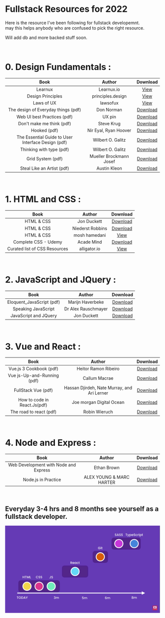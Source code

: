 # Fullstack Resources for 2022

Here is the resource I've been following for fullstack developemnt. </br>
may this helps anybody who are confused to pick the right resource. </br>

Will add db and more backed stuff soon. 

</br>

# 0. Design Fundamentals :

|                        Book                        |         Author          |                                            Download                                            |
| :------------------------------------------------: | :---------------------: | :--------------------------------------------------------------------------------------------: |
|                      Learnux                       |       Learnux.io        |                                  [View](https://learnux.io/)                                   |
|                 Design Principles                  |    principles.design    |                               [View](https://principles.design/)                               |
|                     Laws of UX                     |        lawsofux         |                                 [View](https://lawsofux.com/)                                  |
|        The design of Everyday things (pdf)         |       Don Norman        | [Download](https://drive.google.com/file/d/1ivjumCIZ2JnxrhYytSrNB-TrMbKXTCYh/view?usp=sharing) |
|            Web UI best Practices (pdf)             |         UX pin          | [Download](https://drive.google.com/file/d/1GC3YlyAblpQ3mWad0qgfERLCNt1rFdKy/view?usp=sharing) |
|             Don't make me think (pdf)              |       Steve Krug        | [Download](https://drive.google.com/file/d/1mXMrQqlgIjvAX7Gmu97K2EYvJ4Oh3tz_/view?usp=sharing) |
|                    Hooked (pdf)                    |  Nir Eyal, Ryan Hoover  | [Download](https://drive.google.com/file/d/1mXMrQqlgIjvAX7Gmu97K2EYvJ4Oh3tz_/view?usp=sharing) |
| The Essential Guide to User Interface Design (pdf) |    Wilbert O. Galitz    | [Download](https://drive.google.com/file/d/1M90uTrzOjATXF0nybxVVUHQ2MpnbVeh4/view?usp=sharing) |
|              Thinking with type (pdf)              |    Wilbert O. Galitz    | [Download](https://drive.google.com/file/d/1ttcgzvkZLoI1hsk22mbXIoH6fjYJ3Xvy/view?usp=sharing) |
|                 Grid System (pdf)                  | Mueller Brockmann Josef | [Download](https://drive.google.com/file/d/1ttcgzvkZLoI1hsk22mbXIoH6fjYJ3Xvy/view?usp=sharing) |
|             Steal Like an Artist (pdf)             |      Austin Kleon       | [Download](https://drive.google.com/file/d/1ttcgzvkZLoI1hsk22mbXIoH6fjYJ3Xvy/view?usp=sharing) |

</br>

# 1. HTML and CSS :

|             Book              |      Author      |                                             Download                                             |
| :---------------------------: | :--------------: | :----------------------------------------------------------------------------------------------: |
|          HTML & CSS           |   Jon Duckett    |  [Download](https://drive.google.com/file/d/1byqBxIWGjQ-bHepkTJKA9vAptlOJVM09/view?usp=sharing)  |
|          HTML & CSS           | Niederst Robbins |  [Download](https://drive.google.com/file/d/1bChzGvK-wpdPQK4NVL0RT8K5xoNnHBPv/view?usp=sharing)  |
|          HTML & CSS           |  mosh hamedani   |                               [View](https://youtu.be/qz0aGYrrlhU)                               |
|     Complete CSS - Udemy      |    Acade Mind    | [Download](https://drive.google.com/drive/folders/1n0Z-zv_3ZLNci4azvmB_bKPXc8rjv7Qc?usp=sharing) |
| Curated list of CSS Resources |   alligator.io   |                         [View](https://alligator.io/css/css-resources/)                          |

</br>

# 2. JavaScript and JQuery :

|           Book            |       Author        |                                            Download                                            |
| :-----------------------: | :-----------------: | :--------------------------------------------------------------------------------------------: |
| Eloquent_JavaScript (pdf) |  Marijn Haverbeke   | [Download](https://drive.google.com/file/d/1f5WkhkBe17Wmm-FMpdeUwxmwby2Z8vFe/view?usp=sharing) |
|    Speaking JavaScript    | Dr Alex Rauschmayer | [Download](https://drive.google.com/file/d/1BjO3Fdzc_0RKBLkDHYiF6HQkqje_WcDD/view?usp=sharing) |
|   JavaScript and JQuery   |     Jon Duckett     | [Download](https://drive.google.com/file/d/1GkXpYvkgywPxREfNFF7orZPhiZn_3efz/view?usp=sharing) |

</br>

# 3. Vue and React :

|             Book             |                   Author                    |                                            Download                                            |
| :--------------------------: | :-----------------------------------------: | :--------------------------------------------------------------------------------------------: |
|   Vue.js 3 Cookbook (pdf)    |            Heitor Ramon Ribeiro             | [Download](https://drive.google.com/file/d/1VeNJqpTAu2B2xmW5VZ4LNZpfZMhJSeI6/view?usp=sharing) |
| Vue js-Up-and-Running (pdf)  |                Callum Macrae                | [Download](https://drive.google.com/file/d/1pG82nW6Nrh7w0Kh27AkGVo6_uxmv86sv/view?usp=sharing) |
|     FullStack Vue (pdf)      | Hassan Djirdeh, Nate Murray, and Ari Lerner | [Download](https://drive.google.com/file/d/1ogdjR_To8XZwEA1zAQbcR_4yXEPf4pad/view?usp=sharing) |
| How to code in React.Js(pdf) |          Joe morgan Digital Ocean           | [Download](https://drive.google.com/file/d/1K8bRW3xuiS8Z-lqcrL7pcqRjhbnyzPRD/view?usp=sharing) |
|   The road to react (pdf)    |                Robin Wieruch                | [Download](https://drive.google.com/file/d/1E9TXaWuan3TiPN76qWgTsTTqsSI6xC0U/view?usp=sharing) |

</br>

# 4. Node and Express :

|                 Book                  |          Author          |                                            Download                                            |
| :-----------------------------------: | :----------------------: | :--------------------------------------------------------------------------------------------: |
| Web Development with Node and Express |       Ethan Brown        | [Download](https://drive.google.com/file/d/1q2KdP35koGHFv27G0UPFzJsTBf-eAoJD/view?usp=sharing) |
|          Node.js in Practice          | ALEX YOUNG & MARC HARTER | [Download](https://drive.google.com/file/d/1I6dE6TyEeO89hafc4GiMhoGCSt8VOvL2/view?usp=sharing) |

</br>

## Everyday 3-4 hrs and 8 months see yourself as a fullstack developer.

![Illustration](illustration.png)
